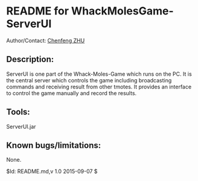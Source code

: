 # README for WhackMolesGame-ServerUI
Author/Contact: [Chenfeng ZHU](mailto:zhuchenf@gmail.com)

## Description:

ServerUI is one part of the Whack-Moles-Game which runs on the PC. It is the central server which controls the game including broadcasting commands and receiving result from other tmotes. It provides an interface to control the game manually and record the results.

## Tools:

ServerUI.jar

## Known bugs/limitations:

None.


$Id: README.md,v 1.0 2015-09-07 $
